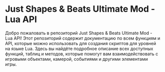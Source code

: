 <h1>Just Shapes & Beats Ultimate Mod - Lua API</h1>

Добро пожаловать в репозиторий Just Shapes & Beats Ultimate Mod - Lua API! Этот репозиторий содержит документацию по всем функциям и API, которые можно использовать для создания скриптов для уровней на языке Lua. Здесь вы найдёте подробное описание всех доступных функций, таблиц и методов, которые помогут вам взаимодействовать с игровыми объектами, камерой, событиями и другими элементами игры.
